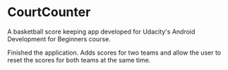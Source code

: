 # CourtCounter
A basketball score keeping app developed for Udacity's Android Development for Beginners course.

Finished the application. Adds scores for two teams and allow the user to reset the scores for both teams at the same time.
